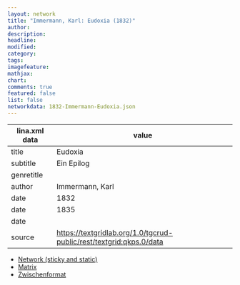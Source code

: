 ```yaml
---
layout: network
title: "Immermann, Karl: Eudoxia (1832)"
author:
description:
headline:
modified:
category:
tags:
imagefeature: 
mathjax: 
chart: 
comments: true
featured: false
list: false
networkdata: 1832-Immermann-Eudoxia.json
---
```

lina.xml data  | value
------------- | -------------
title|Eudoxia
subtitle|Ein Epilog
genretitle|
author|Immermann, Karl
date|1832
date|1835
date|
source|https://textgridlab.org/1.0/tgcrud-public/rest/textgrid:qkps.0/data


* [Network (sticky and static)](/network167)
* [Matrix](/matrix167)
* [Zwischenformat](/lina167 )
